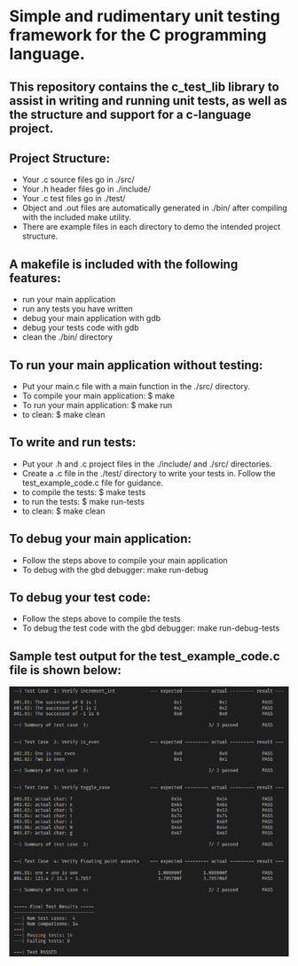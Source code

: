 # Simple and rudimentary unit testing framework for the C programming language. 

## This repository contains the c_test_lib library to assist in writing and running unit tests, as well as the structure and support for a c-language project.

## Project Structure:
- Your .c source files go in ./src/
- Your .h header files go in ./include/
- Your .c test files go in ./test/
- Object and .out files are automatically generated in ./bin/ after compiling with the included make utility.
- There are example files in each directory to demo the intended project structure.

## A makefile is included with the following features:
- run your main application
- run any tests you have written
- debug your main application with gdb
- debug your tests code with gdb
- clean the ./bin/ directory

## To run your main application without testing:
- Put your main.c file with a main function in the ./src/ directory.
- To compile your main application: $ make
- To run your main application: $ make run 
- to clean: $ make clean

## To write and run tests:
- Put your .h and .c project files in the ./include/ and ./src/ directories.
- Create a .c file in the ./test/ directory to write your tests in. Follow the test_example_code.c file for guidance.
- to compile the tests: $ make tests
- to run the tests: $ make run-tests
- to clean: $ make clean

## To debug your main application:
- Follow the steps above to compile your main application
- To debug with the gbd debugger: make run-debug

## To debug your test code:
- Follow the steps above to compile the tests
- To debug the test code with the gbd debugger: make run-debug-tests
 
## Sample test output for the test_example_code.c file is shown below:

<img src="example_output.png" width="800" />
